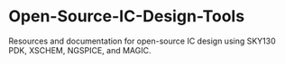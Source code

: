# Open-Source-IC-Design-Tools
Resources and documentation for open-source IC design using SKY130 PDK, XSCHEM, NGSPICE, and MAGIC.
